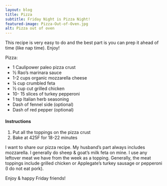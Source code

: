 ```yaml
---
layout: blog
title: Pizza
subtitle: Friday Night is Pizza Night!
featured-image: Pizza-Out-of-Oven.jpg
alt: Pizza out of oven
---
```

This recipe is very easy to do and the best part is you can prep it ahead of time (like nap time). Enjoy!

Pizza:
* 1 Caulipower paleo pizza crust
* ½ Rao’s marinara sauce
* 1-2 cups organic mozzarella cheese
* ¼ cup crumbled feta
* ½ cup cut grilled chicken
* 10- 15 slices of turkey pepperoni
* 1 tsp Italian herb seasoning
* Dash of fennel side (optional)
* Dash of red pepper (optional)

#### Instructions
1. Put all the toppings on the pizza crust
2. Bake at 425F for 18-22 minutes

I want to share our pizza recipe. My husband’s part always includes mozzarella. I generally do sheep & goat’s milk feta on mine. I use any leftover meat we have from the week as a topping. Generally, the meat toppings include grilled chicken or Applegate’s turkey sausage or pepperoni (I do not eat pork).

Enjoy & happy Friday friends!
